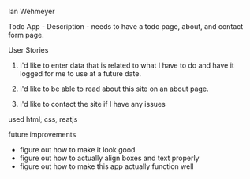 Ian Wehmeyer

Todo App - Description - needs to have a todo page, about, and contact form page.

User Stories
1) I'd like to enter data that is related to what I have to do and have it logged for me to use at a future date.

2) I'd like to be able to read about this site on an about page.

3) I'd like to contact the site if I have any issues

used html, css, reatjs

future improvements

- figure out how to make it look good
- figure out how to actually align boxes and text properly
- figure out how to make this app actually function well